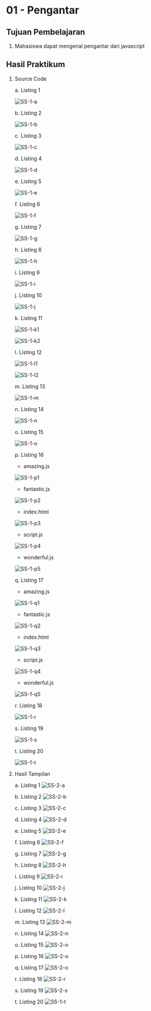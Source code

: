 # 01 - Pengantar

## Tujuan Pembelajaran
1. Mahasiswa dapat mengenal pengantar dari javascript

## Hasil Praktikum

1. Source Code

    a. Listing 1

    ![SS-1-a](img/lt1.jpg)

    b. Listing 2

    ![SS-1-b](img/lt2.jpg)

    c. Listing 3

    ![SS-1-c](img/lt3.jpg)

    d. Listing 4

    ![SS-1-d](img/lt4.jpg)

    e. Listing 5

    ![SS-1-e](img/lt5.jpg)

    f. Listing 6

    ![SS-1-f](img/lt6.jpg)

    g. Listing 7

    ![SS-1-g](img/lt7.jpg)

    h. Listing 8

    ![SS-1-h](img/lt8.jpg)

    i. Listing 9

    ![SS-1-i](img/lt9.jpg)

    j. Listing 10

    ![SS-1-j](img/lt10.jpg)

    k. Listing 11

    ![SS-1-k1](img/lt11-1.jpg)

    ![SS-1-k2](img/lt11-2.jpg)

    l. Listing 12

    ![SS-1-l1](img/lt12-1.jpg)

    ![SS-1-l2](img/lt12-2.jpg)

    m. Listing 13

    ![SS-1-m](img/lt13.jpg)

    n. Listing 14

    ![SS-1-n](img/lt14.jpg)

    o. Listing 15

    ![SS-1-o](img/lt5.jpg)

    p. Listing 16

    - amazing.js

    ![SS-1-p1](img/16-amazing.jpg)

    - fantastic.js

    ![SS-1-p2](img/16-fantastic.jpg)

    - index.html

    ![SS-1-p3](img/16-index.jpg)

    - script.js

    ![SS-1-p4](img/16-script.jpg)

    - wonderful.js

    ![SS-1-p5](img/16-wonderful.jpg)

    q. Listing 17

    - amazing.js

    ![SS-1-q1](img/17-amazing.jpg)

    - fantastic.js

    ![SS-1-q2](img/17-fantastic.jpg)

    - index.html

    ![SS-1-q3](img/17-index.jpg)

    - script.js

    ![SS-1-q4](img/17-script.jpg)

    - wonderful.js

    ![SS-1-q5](img/17-wonderful.jpg)

    r. Listing 18

    ![SS-1-r](img/lt18.jpg)

    s. Listing 19

    ![SS-1-s](img/lt19.jpg)

    t. Listing 20

    ![SS-1-t](img/lt20.jpg)

2. Hasil Tampilan

    a. Listing 1
        ![SS-2-a](img/hasil1.jpg)

    b. Listing 2
        ![SS-2-b](img/hasil2.jpg)

    c. Listing 3
        ![SS-2-c](img/hasil3.jpg)

    d. Listing 4
        ![SS-2-d](img/hasil4.jpg)

    e. Listing 5
        ![SS-2-e](img/hasil5.jpg)

    f. Listing 6
        ![SS-2-f](img/hasil6.jpg)

    g. Listing 7
        ![SS-2-g](img/hasil7.jpg)

    h. Listing 8
        ![SS-2-h](img/hasil8.jpg)

    i. Listing 9
        ![SS-2-i](img/hasil9.jpg)

    j. Listing 10
        ![SS-2-j](img/hasil10.jpg)

    k. Listing 11
        ![SS-2-k](img/hasil11.jpg)

    l. Listing 12
        ![SS-2-l](img/hasil12.jpg)

    m. Listing 13
        ![SS-2-m](img/hasil13.jpg)

    n. Listing 14
        ![SS-2-n](img/hasil14.jpg)

    o. Listing 15
        ![SS-2-o](img/hasil15.jpg)

    p. Listing 16
        ![SS-2-o](img/hasil16.jpg)

    q. Listing 17
        ![SS-2-o](img/hasil17.jpg)

    r. Listing 18
        ![SS-2-r](img/hasil18.jpg)

    s. Listing 19
        ![SS-2-s](img/hasil19.jpg)

    t. Listing 20
        ![SS-1-t](img/hasil20.jpg)